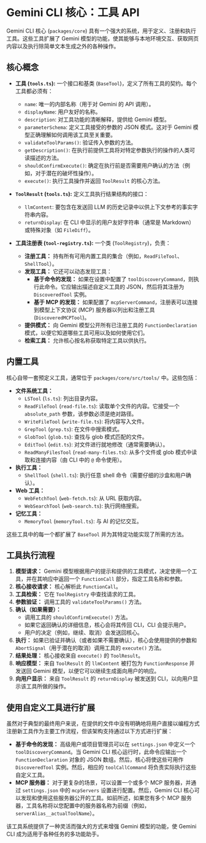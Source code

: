 # Gemini CLI 核心：工具 API

Gemini CLI 核心 (`packages/core`) 具有一个强大的系统，用于定义、注册和执行工具。这些工具扩展了 Gemini 模型的功能，使其能够与本地环境交互、获取网页内容以及执行除简单文本生成之外的各种操作。

## 核心概念

- **工具 (`tools.ts`):** 一个接口和基类 (`BaseTool`)，定义了所有工具的契约。每个工具都必须有：

  - `name`: 唯一的内部名称（用于对 Gemini 的 API 调用）。
  - `displayName`: 用户友好的名称。
  - `description`: 对工具功能的清晰解释，提供给 Gemini 模型。
  - `parameterSchema`: 定义工具接受的参数的 JSON 模式。这对于 Gemini 模型正确理解如何调用该工具至关重要。
  - `validateToolParams()`: 验证传入参数的方法。
  - `getDescription()`: 在执行前提供工具将对特定参数执行的操作的人类可读描述的方法。
  - `shouldConfirmExecute()`: 确定在执行前是否需要用户确认的方法（例如，对于潜在的破坏性操作）。
  - `execute()`: 执行工具操作并返回 `ToolResult` 的核心方法。

- **`ToolResult` (`tools.ts`):** 定义工具执行结果结构的接口：

  - `llmContent`: 要包含在发送回 LLM 的历史记录中以供上下文参考的事实字符串内容。
  - `returnDisplay`: 在 CLI 中显示的用户友好字符串（通常是 Markdown）或特殊对象（如 `FileDiff`）。

- **工具注册表 (`tool-registry.ts`):** 一个类 (`ToolRegistry`)，负责：
  - **注册工具：** 持有所有可用内置工具的集合（例如，`ReadFileTool`、`ShellTool`）。
  - **发现工具：** 它还可以动态发现工具：
    - **基于命令的发现：** 如果在设置中配置了 `toolDiscoveryCommand`，则执行此命令。它应输出描述自定义工具的 JSON，然后将其注册为 `DiscoveredTool` 实例。
    - **基于 MCP 的发现：** 如果配置了 `mcpServerCommand`，注册表可以连接到模型上下文协议 (MCP) 服务器以列出和注册工具 (`DiscoveredMCPTool`)。
  - **提供模式：** 向 Gemini 模型公开所有已注册工具的 `FunctionDeclaration` 模式，以便它知道哪些工具可用以及如何使用它们。
  - **检索工具：** 允许核心按名称获取特定工具以供执行。

## 内置工具

核心自带一套预定义工具，通常位于 `packages/core/src/tools/` 中。这些包括：

- **文件系统工具：**
  - `LSTool` (`ls.ts`): 列出目录内容。
  - `ReadFileTool` (`read-file.ts`): 读取单个文件的内容。它接受一个 `absolute_path` 参数，该参数必须是绝对路径。
  - `WriteFileTool` (`write-file.ts`): 将内容写入文件。
  - `GrepTool` (`grep.ts`): 在文件中搜索模式。
  - `GlobTool` (`glob.ts`): 查找与 glob 模式匹配的文件。
  - `EditTool` (`edit.ts`): 对文件进行就地修改（通常需要确认）。
  - `ReadManyFilesTool` (`read-many-files.ts`): 从多个文件或 glob 模式中读取和连接内容（由 CLI 中的 `@` 命令使用）。
- **执行工具：**
  - `ShellTool` (`shell.ts`): 执行任意 shell 命令（需要仔细的沙盒和用户确认）。
- **Web 工具：**
  - `WebFetchTool` (`web-fetch.ts`): 从 URL 获取内容。
  - `WebSearchTool` (`web-search.ts`): 执行网络搜索。
- **记忆工具：**
  - `MemoryTool` (`memoryTool.ts`): 与 AI 的记忆交互。

这些工具中的每一个都扩展了 `BaseTool` 并为其特定功能实现了所需的方法。

## 工具执行流程

1.  **模型请求：** Gemini 模型根据用户的提示和提供的工具模式，决定使用一个工具，并在其响应中返回一个 `FunctionCall` 部分，指定工具名称和参数。
2.  **核心接收请求：** 核心解析此 `FunctionCall`。
3.  **工具检索：** 它在 `ToolRegistry` 中查找请求的工具。
4.  **参数验证：** 调用工具的 `validateToolParams()` 方法。
5.  **确认（如果需要）：**
    - 调用工具的 `shouldConfirmExecute()` 方法。
    - 如果它返回确认的详细信息，核心会将其传回 CLI，CLI 会提示用户。
    - 用户的决定（例如，继续、取消）会发送回核心。
6.  **执行：** 如果已验证并确认（或者如果不需要确认），核心会使用提供的参数和 `AbortSignal`（用于潜在的取消）调用工具的 `execute()` 方法。
7.  **结果处理：** 核心接收来自 `execute()` 的 `ToolResult`。
8.  **响应模型：** 来自 `ToolResult` 的 `llmContent` 被打包为 `FunctionResponse` 并发送回 Gemini 模型，以便它可以继续生成面向用户的响应。
9.  **向用户显示：** 来自 `ToolResult` 的 `returnDisplay` 被发送到 CLI，以向用户显示该工具所做的操作。

## 使用自定义工具进行扩展

虽然对于典型的最终用户来说，在提供的文件中没有明确地将用户直接以编程方式注册新工具作为主要工作流程，但该架构支持通过以下方式进行扩展：

- **基于命令的发现：** 高级用户或项目管理员可以在 `settings.json` 中定义一个 `toolDiscoveryCommand`。当 Gemini CLI 核心运行时，此命令应输出一个 `FunctionDeclaration` 对象的 JSON 数组。然后，核心将使这些可用作 `DiscoveredTool` 实例。然后，相应的 `toolCallCommand` 将负责实际执行这些自定义工具。
- **MCP 服务器：** 对于更复杂的场景，可以设置一个或多个 MCP 服务器，并通过 `settings.json` 中的 `mcpServers` 设置进行配置。然后，Gemini CLI 核心可以发现和使用这些服务器公开的工具。如前所述，如果您有多个 MCP 服务器，工具名称将以您配置中的服务器名称为前缀（例如，`serverAlias__actualToolName`）。

该工具系统提供了一种灵活而强大的方式来增强 Gemini 模型的功能，使 Gemini CLI 成为适用于各种任务的多功能助手。 